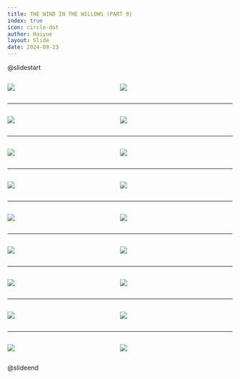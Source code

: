 ```yaml
---
title: THE WIND IN THE WILLOWS (PART 9)
index: true
icon: circle-dot
author: Haiyue
layout: Slide
date: 2024-09-23
---
```

 
@slidestart

<div style="display:flex">
<div style="flex:1">

![](/reading/english/Level-Z/THE%20WIND%20IN%20THE%20WILLOWS%20(PART%209)/001.webp)
</div>
<div style="flex:1">

![](/reading/english/Level-Z/THE%20WIND%20IN%20THE%20WILLOWS%20(PART%209)/002.webp)
</div>
</div>

---

<div style="display:flex">
<div style="flex:1">

![](/reading/english/Level-Z/THE%20WIND%20IN%20THE%20WILLOWS%20(PART%209)/003.webp)
</div>
<div style="flex:1">

![](/reading/english/Level-Z/THE%20WIND%20IN%20THE%20WILLOWS%20(PART%209)/004.webp)
</div>
</div>

---

<div style="display:flex">
<div style="flex:1">

![](/reading/english/Level-Z/THE%20WIND%20IN%20THE%20WILLOWS%20(PART%209)/005.webp)
</div>
<div style="flex:1">

![](/reading/english/Level-Z/THE%20WIND%20IN%20THE%20WILLOWS%20(PART%209)/006.webp)
</div>
</div>

---

<div style="display:flex">
<div style="flex:1">

![](/reading/english/Level-Z/THE%20WIND%20IN%20THE%20WILLOWS%20(PART%209)/007.webp)
</div>
<div style="flex:1">

![](/reading/english/Level-Z/THE%20WIND%20IN%20THE%20WILLOWS%20(PART%209)/008.webp)
</div>
</div>

---

<div style="display:flex">
<div style="flex:1">

![](/reading/english/Level-Z/THE%20WIND%20IN%20THE%20WILLOWS%20(PART%209)/009.webp)
</div>
<div style="flex:1">

![](/reading/english/Level-Z/THE%20WIND%20IN%20THE%20WILLOWS%20(PART%209)/010.webp)
</div>
</div>

---

<div style="display:flex">
<div style="flex:1">

![](/reading/english/Level-Z/THE%20WIND%20IN%20THE%20WILLOWS%20(PART%209)/011.webp)
</div>
<div style="flex:1">

![](/reading/english/Level-Z/THE%20WIND%20IN%20THE%20WILLOWS%20(PART%209)/012.webp)
</div>
</div>

---

<div style="display:flex">
<div style="flex:1">

![](/reading/english/Level-Z/THE%20WIND%20IN%20THE%20WILLOWS%20(PART%209)/013.webp)
</div>
<div style="flex:1">

![](/reading/english/Level-Z/THE%20WIND%20IN%20THE%20WILLOWS%20(PART%209)/014.webp)
</div>
</div>

---

<div style="display:flex">
<div style="flex:1">

![](/reading/english/Level-Z/THE%20WIND%20IN%20THE%20WILLOWS%20(PART%209)/015.webp)
</div>
<div style="flex:1">

![](/reading/english/Level-Z/THE%20WIND%20IN%20THE%20WILLOWS%20(PART%209)/016.webp)
</div>
</div>

---

<div style="display:flex">
<div style="flex:1">

![](/reading/english/Level-Z/THE%20WIND%20IN%20THE%20WILLOWS%20(PART%209)/017.webp)
</div>
<div style="flex:1">

![](/reading/english/Level-Z/THE%20WIND%20IN%20THE%20WILLOWS%20(PART%209)/018.webp)
</div>
</div>

@slideend